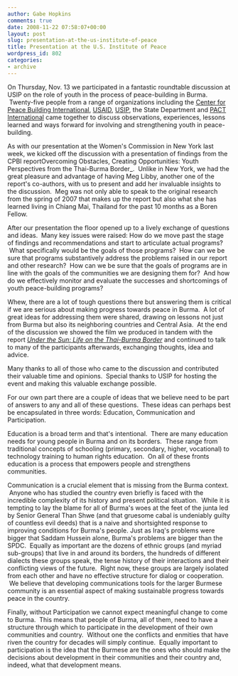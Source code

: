 ```yaml
---
author: Gabe Hopkins
comments: true
date: 2008-11-22 07:58:07+00:00
layout: post
slug: presentation-at-the-us-institute-of-peace
title: Presentation at the U.S. Institute of Peace
wordpress_id: 802
categories:
- archive
---
```


On Thursday, Nov. 13 we participated in a fantastic roundtable discussion at USIP on the role of youth in the process of peace-building in Burma.  Twenty-five people from a range of organizations including the [Center for Peace Building International](http://www.cpbinternational.org), [USAID](http://www.usaid.gov), [USIP](http://www.usip.org), the State Department and [PACT International](http://www.pactworld.org) came together to discuss observations, experiences, lessons learned and ways forward for involving and strengthening youth in peace-building.

As with our presentation at the Women's Commission in New York last week, we kicked off the discussion with a presentation of findings from the CPBI reportOvercoming Obstacles, Creating Opportunities: Youth Perspectives from the Thai-Burma Border_.  Unlike in New York, we had the great pleasure and advantage of having Meg Libby, another one of the report's co-authors, with us to present and add her invaluable insights to the discussion.  Meg was not only able to speak to the original research from the spring of 2007 that makes up the report but also what she has learned living in Chiang Mai, Thailand for the past 10 months as a Boren Fellow.

After our presentation the floor opened up to a lively exchange of questions and ideas.  Many key issues were raised: How do we move past the stage of findings and recommendations and start to articulate actual programs?  What specifically would be the goals of those programs?  How can we be sure that programs substantively address the problems raised in our report and other research?  How can we be sure that the goals of programs are in line with the goals of the communities we are designing them for?  And how do we effectively monitor and evaluate the successes and shortcomings of youth peace-building programs?

Whew, there are a lot of tough questions there but answering them is critical if we are serious about making progress towards peace in Burma.  A lot of great ideas for addressing them were shared, drawing on lessons not just from Burma but also its neighboring countries and Central Asia.  At the end of the discussion we showed the film we produced in tandem with the report [_Under the Sun: Life on the Thai-Burma Border_](http://www.whywords.com/Burma/Border_Project/Pages/Film_Trailer.html) and continued to talk to many of the participants afterwards, exchanging thoughts, idea and advice.

Many thanks to all of those who came to the discussion and contributed their valuable time and opinions.  Special thanks to USIP for hosting the event and making this valuable exchange possible.

For our own part there are a couple of ideas that we believe need to be part of answers to any and all of these questions.  These ideas can perhaps best be encapsulated in three words: Education, Communication and Participation.

Education is a broad term and that's intentional.  There are many education needs for young people in Burma and on its borders.  These range from traditional concepts of schooling (primary, secondary, higher, vocational) to technology training to human rights education.  On all of these fronts education is a process that empowers people and strengthens communities.

Communication is a crucial element that is missing from the Burma context.  Anyone who has studied the country even briefly is faced with the incredible complexity of its history and present political situation.  While it is tempting to lay the blame for all of Burma's woes at the feet of the junta led by Senior General Than Shwe (and that gruesome cabal is undeniably guilty of countless evil deeds) that is a naive and shortsighted response to improving conditions for Burma's people. Just as Iraq's problems were bigger that Saddam Hussein alone, Burma's problems are bigger than the SPDC.  Equally as important are the dozens of ethnic groups (and myriad sub-groups) that live in and around its borders, the hundreds of different dialects these groups speak, the tense history of their interactions and their conflicting views of the future.  Right now, these groups are largely isolated from each other and have no effective structure for dialog or cooperation.  We believe that developing communications tools for the larger Burmese community is an essential aspect of making sustainable progress towards peace in the country.

Finally, without Participation we cannot expect meaningful change to come to Burma.  This means that people of Burma, all of them, need to have a structure through which to participate in the development of their own communities and country.  Without one the conflicts and enmities that have riven the country for decades will simply continue.  Equally important to participation is the idea that the Burmese are the ones who should make the decisions about development in their communities and their country and, indeed, what that development means.
